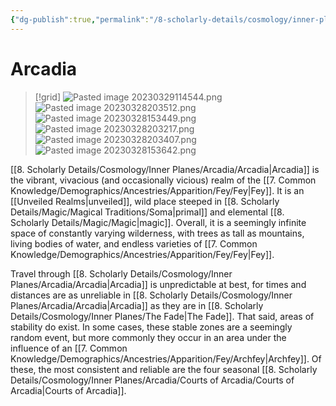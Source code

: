```yaml
---
{"dg-publish":true,"permalink":"/8-scholarly-details/cosmology/inner-planes/arcadia/arcadia/","noteIcon":""}
---
```


# Arcadia

>[!grid]
>![Pasted image 20230329114544.png](/img/user/x.%20Assets/Attachments/Pasted%20image%2020230329114544.png)
>![Pasted image 20230328203512.png](/img/user/x.%20Assets/Attachments/Pasted%20image%2020230328203512.png)
>![Pasted image 20230328153449.png](/img/user/x.%20Assets/Attachments/Pasted%20image%2020230328153449.png)
![Pasted image 20230328203217.png](/img/user/x.%20Assets/Attachments/Pasted%20image%2020230328203217.png)
![Pasted image 20230328203407.png](/img/user/x.%20Assets/Attachments/Pasted%20image%2020230328203407.png)
![Pasted image 20230328153642.png](/img/user/x.%20Assets/Attachments/Pasted%20image%2020230328153642.png)

[[8. Scholarly Details/Cosmology/Inner Planes/Arcadia/Arcadia\|Arcadia]] is the vibrant, vivacious (and occasionally vicious) realm of the [[7. Common Knowledge/Demographics/Ancestries/Apparition/Fey/Fey\|Fey]]. It is an [[Unveiled Realms\|unveiled]], wild place steeped in [[8. Scholarly Details/Magic/Magical Traditions/Soma\|primal]] and elemental [[8. Scholarly Details/Magic/Magic\|magic]]. Overall, it is a seemingly infinite space of constantly varying wilderness, with trees as tall as mountains, living bodies of water, and endless varieties of [[7. Common Knowledge/Demographics/Ancestries/Apparition/Fey/Fey\|Fey]]. 

Travel through [[8. Scholarly Details/Cosmology/Inner Planes/Arcadia/Arcadia\|Arcadia]] is unpredictable at best, for times and distances are as unreliable in [[8. Scholarly Details/Cosmology/Inner Planes/Arcadia/Arcadia\|Arcadia]] as they are in [[8. Scholarly Details/Cosmology/Inner Planes/The Fade\|The Fade]]. That said, areas of stability do exist. In some cases, these stable zones are a seemingly random event, but more commonly they occur in an area under the influence of an [[7. Common Knowledge/Demographics/Ancestries/Apparition/Fey/Archfey\|Archfey]]. Of these, the most consistent and reliable are the four seasonal [[8. Scholarly Details/Cosmology/Inner Planes/Arcadia/Courts of Arcadia/Courts of Arcadia\|Courts of Arcadia]]. 

